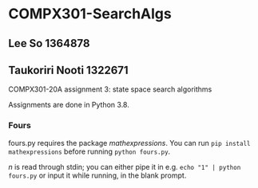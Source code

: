 # COMPX301-SearchAlgs
## Lee So 1364878
## Taukoriri Nooti 1322671

COMPX301-20A assignment 3: state space search algorithms

Assignments are done in Python 3.8.

### Fours
fours.py requires the package *mathexpressions*.
You can run `pip install mathexpressions` before running `python fours.py`.

*n* is read through stdin; you can either pipe it in e.g. `echo "1" | python fours.py` or input it while running, in the blank prompt.

